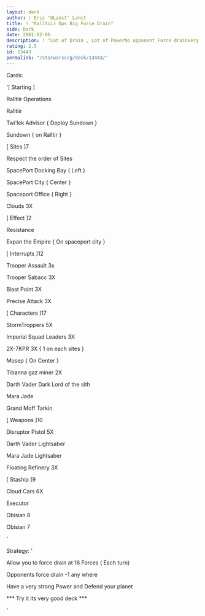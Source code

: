 ```yaml
---
layout: deck
author: ! Eric "@Lanct" Lanct
title: ! "Ralltiir Ops Big Force Drain"
side: Dark
date: 2001-02-06
description: ! "Lot of Drain , Lot of PowerNo opponent Force drainVery Cheap Deck Not expensive deck But Good"
rating: 2.5
id: 13443
permalink: "/starwarsccg/deck/13443/"
---
```

Cards: 

'[ Starting ]


Ralltiir Operations

Ralltiir

Twi’lek Advisor { Deploy Sundown }

Sundown { on Ralltir }


[ Sites ]7


 Respect the order of Sites 


SpacePort Docking Bay { Left }

SpacePort City { Center }

Spaceport Office { Right }

Clouds 3X


[ Effect ]2


Resistance 

Expan the Empire { On spaceport city }


[ Interrupts ]12


Trooper Assault 3x

Trooper Sabacc 3X

Blast Point 3X

Precise Attack 3X


[ Characters ]17


StormTroppers 5X

Imperial Squad Leaders 3X

2X-7KPR 3X { 1 on each sites }

Mosep { On Center }

Tibanna gaz miner 2X 

Darth Vader Dark Lord of the sith

Mara Jade

Grand Moff Tarkin


[ Weapons ]10


Disruptor Pistol 5X

Darth Vader Lightsaber

Mara Jade Lightsaber

Floating Refinery 3X


[ Staship ]9


Cloud Cars 6X

Executor

Obisian 8

Obisian 7



'

Strategy: '

Allow you to force drain at 16 Forces ( Each turn)

Opponents force drain -1 any where

Have a very strong Power and Defend your planet


*** Try it its very good deck ***




'
